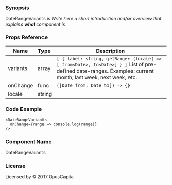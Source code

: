 ### Synopsis

DateRangeVariants is
*Write here a short introduction and/or overview that explains **what** component is.*

### Props Reference

| Name                           | Type                    | Description                                                                                                                                                 |
| ------------------------------ | :---------------------- | -----------------------------------------------------------                                                                                                 |
| variants                       | array                   | `[ { label: string, getRange: (locale) => [ from<Date>, to<Date>] } ]` List of pre-defined date-ranges. Examples: current month, last week, next week, etc. |
| onChange                       | func                    | `([Date from, Date to]) => {}`                                                                                                                              |
| locale                         | string                  |                                                                                                                                                             |

### Code Example

```
<DateRangeVariants
  onChange={range => console.log(range)}
/>
```

### Component Name

DateRangeVariants

### License

Licensed by © 2017 OpusCapita

